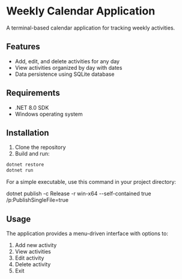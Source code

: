 # Weekly Calendar Application

A terminal-based calendar application for tracking weekly activities.

## Features
- Add, edit, and delete activities for any day
- View activities organized by day with dates
- Data persistence using SQLite database

## Requirements
- .NET 8.0 SDK
- Windows operating system

## Installation
1. Clone the repository
2. Build and run:

```bash
dotnet restore
dotnet run
```
For a simple executable, use this command in your project directory:

dotnet publish -c Release -r win-x64 --self-contained true /p:PublishSingleFile=true


## Usage
The application provides a menu-driven interface with options to:
1. Add new activity
2. View activities
3. Edit activity
4. Delete activity
5. Exit
